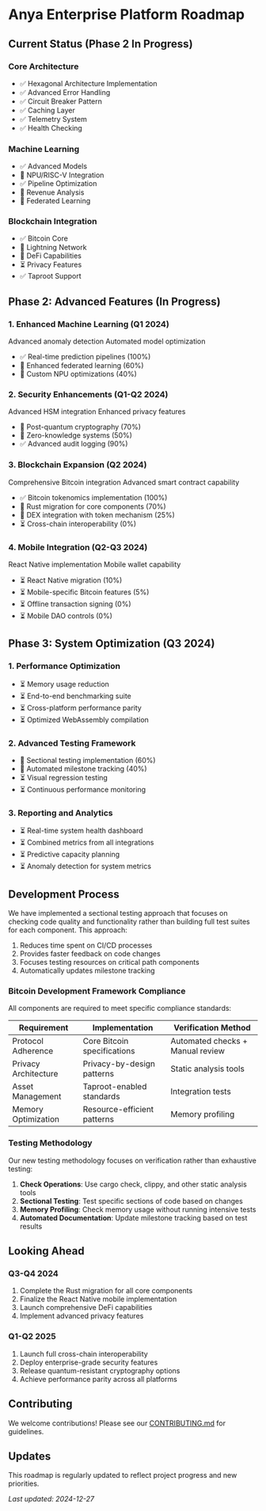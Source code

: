 <!-- markdownlint-disable MD013 line-length -->

# Anya Enterprise Platform Roadmap

## Current Status (Phase 2 In Progress)

### Core Architecture

- ✅ Hexagonal Architecture Implementation
- ✅ Advanced Error Handling
- ✅ Circuit Breaker Pattern
- ✅ Caching Layer
- ✅ Telemetry System
- ✅ Health Checking

### Machine Learning

- ✅ Advanced Models
- 🔄 NPU/RISC-V Integration
- ✅ Pipeline Optimization
- 🔄 Revenue Analysis
- 🔄 Federated Learning

### Blockchain Integration

- ✅ Bitcoin Core
- 🔄 Lightning Network
- 🔄 DeFi Capabilities
- ⏳ Privacy Features
- ✅ Taproot Support

## Phase 2: Advanced Features (In Progress)

### 1. Enhanced Machine Learning (Q1 2024)

Advanced anomaly detection
Automated model optimization

- ✅ Real-time prediction pipelines (100%)
- 🔄 Enhanced federated learning (60%)
- 🔄 Custom NPU optimizations (40%)

### 2. Security Enhancements (Q1-Q2 2024)

Advanced HSM integration
Enhanced privacy features

- 🔄 Post-quantum cryptography (70%)
- 🔄 Zero-knowledge systems (50%)
- ✅ Advanced audit logging (90%)

### 3. Blockchain Expansion (Q2 2024)

Comprehensive Bitcoin integration
Advanced smart contract capability

- ✅ Bitcoin tokenomics implementation (100%)
- 🔄 Rust migration for core components (70%)
- 🔄 DEX integration with token mechanism (25%)
- ⏳ Cross-chain interoperability (0%)

### 4. Mobile Integration (Q2-Q3 2024)

React Native implementation
Mobile wallet capability

- ⏳ React Native migration (10%)
- ⏳ Mobile-specific Bitcoin features (5%)
- ⏳ Offline transaction signing (0%)
- ⏳ Mobile DAO controls (0%)

## Phase 3: System Optimization (Q3 2024)

### 1. Performance Optimization

- ⏳ Memory usage reduction
- ⏳ End-to-end benchmarking suite
- ⏳ Cross-platform performance parity
- ⏳ Optimized WebAssembly compilation

### 2. Advanced Testing Framework

- 🔄 Sectional testing implementation (60%)
- 🔄 Automated milestone tracking (40%)
- ⏳ Visual regression testing
- ⏳ Continuous performance monitoring

### 3. Reporting and Analytics

- ⏳ Real-time system health dashboard
- ⏳ Combined metrics from all integrations
- ⏳ Predictive capacity planning
- ⏳ Anomaly detection for system metrics

## Development Process

We have implemented a sectional testing approach that focuses on checking code quality and functionality rather than building full test suites for each component. This approach:

1. Reduces time spent on CI/CD processes
2. Provides faster feedback on code changes
3. Focuses testing resources on critical path components
4. Automatically updates milestone tracking

### Bitcoin Development Framework Compliance

All components are required to meet specific compliance standards:

| Requirement | Implementation | Verification Method |
|-------------|----------------|---------------------|
| Protocol Adherence | Core Bitcoin specifications | Automated checks + Manual review |
| Privacy Architecture | Privacy-by-design patterns | Static analysis tools |
| Asset Management | Taproot-enabled standards | Integration tests |
| Memory Optimization | Resource-efficient patterns | Memory profiling |

### Testing Methodology

Our new testing methodology focuses on verification rather than exhaustive testing:

1. **Check Operations**: Use cargo check, clippy, and other static analysis tools
2. **Sectional Testing**: Test specific sections of code based on changes
3. **Memory Profiling**: Check memory usage without running intensive tests
4. **Automated Documentation**: Update milestone tracking based on test results

## Looking Ahead

### Q3-Q4 2024

1. Complete the Rust migration for all core components
2. Finalize the React Native mobile implementation
3. Launch comprehensive DeFi capabilities
4. Implement advanced privacy features

### Q1-Q2 2025

1. Launch full cross-chain interoperability
2. Deploy enterprise-grade security features
3. Release quantum-resistant cryptography options
4. Achieve performance parity across all platforms

## Contributing

We welcome contributions! Please see our [CONTRIBUTING.md](CONTRIBUTING.md) for guidelines.

## Updates

This roadmap is regularly updated to reflect project progress and new priorities.

*Last updated: 2024-12-27*
